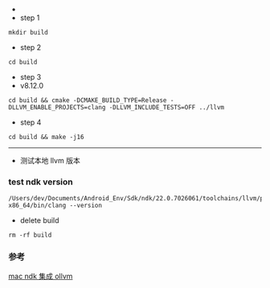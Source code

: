 * 
* step 1

```shell
mkdir build
```

* step 2

```shell
cd build
```
* step 3
*  v8.12.0
```shell
cd build && cmake -DCMAKE_BUILD_TYPE=Release -DLLVM_ENABLE_PROJECTS=clang -DLLVM_INCLUDE_TESTS=OFF ../llvm
```

* step 4
```shell
cd build && make -j16
```


----
* 测试本地 llvm 版本
### test ndk version 
```shell
/Users/dev/Documents/Android_Env/Sdk/ndk/22.0.7026061/toolchains/llvm/prebuilt/darwin-x86_64/bin/clang --version
```

* delete build
```shell
rm -rf build
```


### 参考
[mac ndk 集成 ollvm](https://www.jianshu.com/p/9758a8eb1443)